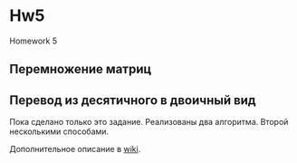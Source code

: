 # Hw5
Homework 5

## Перемножение матриц

## Перевод из десятичного в двоичный вид
Пока сделано только это задание.
Реализованы два алгоритма. Второй несколькими способами.

Дополнительное описание в [wiki](https://github.com/alphaHackerMax/hw5/wiki).